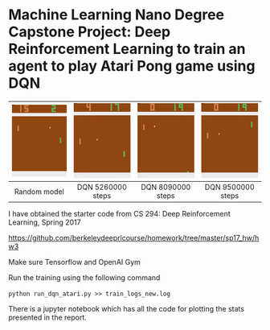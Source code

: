 # Machine Learning Nano Degree Capstone Project: Deep Reinforcement Learning to train an agent to play Atari Pong game using DQN



![Random model](./assets/random.gif)  |  ![DQN 5260000 steps](./assets/model.ckpt-5260000.gif) |  ![DQN 8090000 steps](./assets/model.ckpt-8090000.gif) |  ![DQN 9500000 steps](./assets/model.ckpt-9500000.gif)
:-------------------------:|:-------------------------:|:-------------------------:|:-------------------------:
Random model  |  DQN 5260000 steps |  DQN 8090000 steps | DQN 9500000 steps

I have obtained the starter code from CS 294: Deep Reinforcement Learning, Spring 2017

https://github.com/berkeleydeeprlcourse/homework/tree/master/sp17_hw/hw3

Make sure Tensorflow and OpenAI Gym 

Run the training using the following command

```python run_dqn_atari.py >> train_logs_new.log```


There is a jupyter notebook which has all the code for plotting the stats presented in the report.
